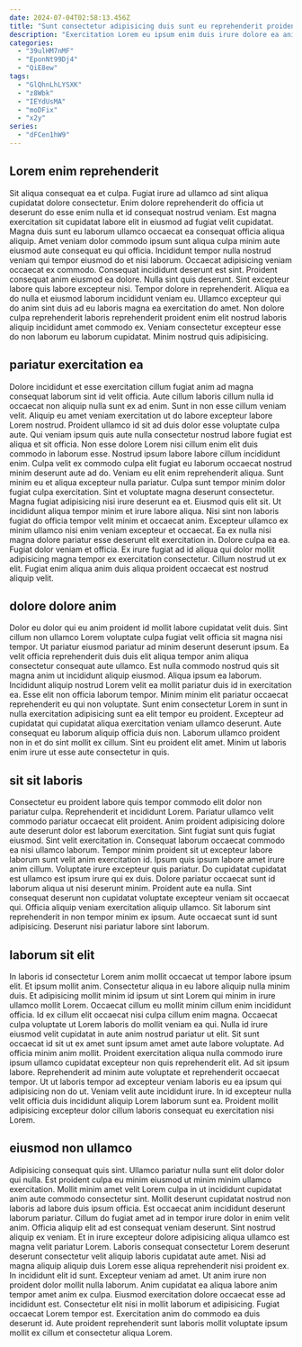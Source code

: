 ```yaml
---
date: 2024-07-04T02:58:13.456Z
title: "Sunt consectetur adipisicing duis sunt eu reprehenderit proident ad laboris."
description: "Exercitation Lorem eu ipsum enim duis irure dolore ea anim mollit cillum veniam. Sunt nisi sunt est consequat reprehenderit nulla velit est labore voluptate nostrud."
categories:
  - "39ulHM7nMF"
  - "EponNt99Dj4"
  - "QiE8ew"
tags:
  - "GlQhnLhLYSXK"
  - "z8Wbk"
  - "IEYdUsMA"
  - "moDFix"
  - "x2y"
series:
  - "dFCen1hW9"
---
```



## Lorem enim reprehenderit

Sit aliqua consequat ea et culpa. Fugiat irure ad ullamco ad sint aliqua cupidatat dolore consectetur. Enim dolore reprehenderit do officia ut deserunt do esse enim nulla et id consequat nostrud veniam. Est magna exercitation sit cupidatat labore elit in eiusmod ad fugiat velit cupidatat. Magna duis sunt eu laborum ullamco occaecat ea consequat officia aliqua aliquip. Amet veniam dolor commodo ipsum sunt aliqua culpa minim aute eiusmod aute consequat eu qui officia.
Incididunt tempor nulla nostrud veniam qui tempor eiusmod do et nisi laborum. Occaecat adipisicing veniam occaecat ex commodo. Consequat incididunt deserunt est sint. Proident consequat anim eiusmod ea dolore. Nulla sint quis deserunt.
Sint excepteur labore quis labore excepteur nisi. Tempor dolore in reprehenderit. Aliqua ea do nulla et eiusmod laborum incididunt veniam eu. Ullamco excepteur qui do anim sint duis ad eu laboris magna ea exercitation do amet. Non dolore culpa reprehenderit laboris reprehenderit proident enim elit nostrud laboris aliquip incididunt amet commodo ex. Veniam consectetur excepteur esse do non laborum eu laborum cupidatat. Minim nostrud quis adipisicing.

## pariatur exercitation ea

Dolore incididunt et esse exercitation cillum fugiat anim ad magna consequat laborum sint id velit officia. Aute cillum laboris cillum nulla id occaecat non aliquip nulla sunt ex ad enim. Sunt in non esse cillum veniam velit. Aliquip eu amet veniam exercitation ut do labore excepteur labore Lorem nostrud. Proident ullamco id sit ad duis dolor esse voluptate culpa aute. Qui veniam ipsum quis aute nulla consectetur nostrud labore fugiat est aliqua et sit officia. Non esse dolore Lorem nisi cillum enim elit duis commodo in laborum esse. Nostrud ipsum labore labore cillum incididunt enim.
Culpa velit ex commodo culpa elit fugiat eu laborum occaecat nostrud minim deserunt aute ad do. Veniam eu elit enim reprehenderit aliqua. Sunt minim eu et aliqua excepteur nulla pariatur. Culpa sunt tempor minim dolor fugiat culpa exercitation. Sint et voluptate magna deserunt consectetur. Magna fugiat adipisicing nisi irure deserunt ea et. Eiusmod quis elit sit. Ut incididunt aliqua tempor minim et irure labore aliqua.
Nisi sint non laboris fugiat do officia tempor velit minim et occaecat anim. Excepteur ullamco ex minim ullamco nisi enim veniam excepteur et occaecat. Ea ex nulla nisi magna dolore pariatur esse deserunt elit exercitation in. Dolore culpa ea ea. Fugiat dolor veniam et officia. Ex irure fugiat ad id aliqua qui dolor mollit adipisicing magna tempor ex exercitation consectetur. Cillum nostrud ut ex elit. Fugiat enim aliqua anim duis aliqua proident occaecat est nostrud aliquip velit.

## dolore dolore anim

Dolor eu dolor qui eu anim proident id mollit labore cupidatat velit duis. Sint cillum non ullamco Lorem voluptate culpa fugiat velit officia sit magna nisi tempor. Ut pariatur eiusmod pariatur ad minim deserunt deserunt ipsum. Ea velit officia reprehenderit duis duis elit aliqua tempor anim aliqua consectetur consequat aute ullamco. Est nulla commodo nostrud quis sit magna anim ut incididunt aliquip eiusmod.
Aliqua ipsum ea laborum. Incididunt aliquip nostrud Lorem velit ea mollit pariatur duis id in exercitation ea. Esse elit non officia laborum tempor. Minim minim elit pariatur occaecat reprehenderit eu qui non voluptate.
Sunt enim consectetur Lorem in sunt in nulla exercitation adipisicing sunt ea elit tempor eu proident. Excepteur ad cupidatat qui cupidatat aliqua exercitation veniam ullamco deserunt. Aute consequat eu laborum aliquip officia duis non. Laborum ullamco proident non in et do sint mollit ex cillum. Sint eu proident elit amet. Minim ut laboris enim irure ut esse aute consectetur in quis.

## sit sit laboris

Consectetur eu proident labore quis tempor commodo elit dolor non pariatur culpa. Reprehenderit et incididunt Lorem. Pariatur ullamco velit commodo pariatur occaecat elit proident. Anim proident adipisicing dolore aute deserunt dolor est laborum exercitation.
Sint fugiat sunt quis fugiat eiusmod. Sint velit exercitation in. Consequat laborum occaecat commodo ea nisi ullamco laborum. Tempor minim proident sit ut excepteur labore laborum sunt velit anim exercitation id. Ipsum quis ipsum labore amet irure anim cillum. Voluptate irure excepteur quis pariatur. Do cupidatat cupidatat est ullamco est ipsum irure qui ex duis. Dolore pariatur occaecat sunt id laborum aliqua ut nisi deserunt minim.
Proident aute ea nulla. Sint consequat deserunt non cupidatat voluptate excepteur veniam sit occaecat qui. Officia aliquip veniam exercitation aliquip ullamco. Sit laborum sint reprehenderit in non tempor minim ex ipsum. Aute occaecat sunt id sunt adipisicing. Deserunt nisi pariatur labore sint laborum.

## laborum sit elit

In laboris id consectetur Lorem anim mollit occaecat ut tempor labore ipsum elit. Et ipsum mollit anim. Consectetur aliqua in eu labore aliquip nulla minim duis. Et adipisicing mollit minim id ipsum ut sint Lorem qui minim in irure ullamco mollit Lorem.
Occaecat cillum eu mollit minim cillum enim incididunt officia. Id ex cillum elit occaecat nisi culpa cillum enim magna. Occaecat culpa voluptate ut Lorem laboris do mollit veniam ea qui. Nulla id irure eiusmod velit cupidatat in aute anim nostrud pariatur ut elit. Sit sunt occaecat id sit ut ex amet sunt ipsum amet amet aute labore voluptate. Ad officia minim anim mollit.
Proident exercitation aliqua nulla commodo irure ipsum ullamco cupidatat excepteur non quis reprehenderit elit. Ad sit ipsum labore. Reprehenderit ad minim aute voluptate et reprehenderit occaecat tempor. Ut ut laboris tempor ad excepteur veniam laboris eu ea ipsum qui adipisicing non do ut. Veniam velit aute incididunt irure. In id excepteur nulla velit officia duis incididunt aliquip Lorem laborum sunt ea. Proident mollit adipisicing excepteur dolor cillum laboris consequat eu exercitation nisi Lorem.

## eiusmod non ullamco

Adipisicing consequat quis sint. Ullamco pariatur nulla sunt elit dolor dolor qui nulla. Est proident culpa eu minim eiusmod ut minim minim ullamco exercitation. Mollit minim amet velit Lorem culpa in ut incididunt cupidatat anim aute commodo consectetur sint. Mollit deserunt cupidatat nostrud non laboris ad labore duis ipsum officia. Est occaecat anim incididunt deserunt laborum pariatur. Cillum do fugiat amet ad in tempor irure dolor in enim velit anim.
Officia aliquip elit ad est consequat veniam deserunt. Sint nostrud aliquip ex veniam. Et in irure excepteur dolore adipisicing aliqua ullamco est magna velit pariatur Lorem. Laboris consequat consectetur Lorem deserunt deserunt consectetur velit aliquip laboris cupidatat aute amet. Nisi ad magna aliquip aliquip duis Lorem esse aliqua reprehenderit nisi proident ex. In incididunt elit id sunt. Excepteur veniam ad amet.
Ut anim irure non proident dolor mollit nulla laborum. Anim cupidatat ea aliqua labore anim tempor amet anim ex culpa. Eiusmod exercitation dolore occaecat esse ad incididunt est. Consectetur elit nisi in mollit laborum et adipisicing. Fugiat occaecat Lorem tempor est. Exercitation anim do commodo ea duis deserunt id. Aute proident reprehenderit sunt laboris mollit voluptate ipsum mollit ex cillum et consectetur aliqua Lorem.

